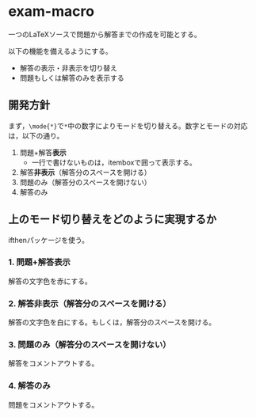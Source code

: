 # exam-macro
一つのLaTeXソースで問題から解答までの作成を可能とする。

以下の機能を備えるようにする。
* 解答の表示・非表示を切り替え
* 問題もしくは解答のみを表示する

## 開発方針
まず，`\mode{*}`で`*`中の数字によりモードを切り替える。数字とモードの対応は，以下の通り。
1. 問題+解答**表示**
   *  一行で書けないものは，itemboxで囲って表示する。
1. 解答**非表示**（解答分のスペースを開ける）
1. 問題のみ（解答分のスペースを開けない）
1. 解答のみ

## 上のモード切り替えをどのように実現するか
ifthenパッケージを使う。
### 1. 問題+解答**表示**
解答の文字色を赤にする。
### 2. 解答**非表示**（解答分のスペースを開ける）
解答の文字色を白にする。もしくは，解答分のスペースを開ける。
### 3. 問題のみ（解答分のスペースを開けない）
解答をコメントアウトする。
### 4. 解答のみ
問題をコメントアウトする。


